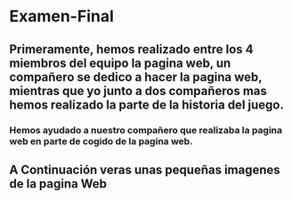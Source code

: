 # Examen-Final
## Primeramente, hemos realizado entre los 4 miembros del equipo la pagina web, un compañero se dedico a hacer la pagina web, mientras que yo junto a dos compañeros mas hemos realizado la parte de la historia del juego.

### Hemos ayudado a nuestro compañero que realizaba la pagina web en parte de cogido de la pagina web.

## A Continuación veras unas pequeñas imagenes de la pagina Web

